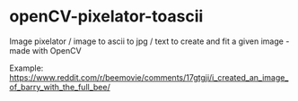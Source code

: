 # openCV-pixelator-toascii
Image pixelator / image to ascii to jpg / text to create and fit a given image - made with OpenCV

Example: https://www.reddit.com/r/beemovie/comments/17gtgji/i_created_an_image_of_barry_with_the_full_bee/
